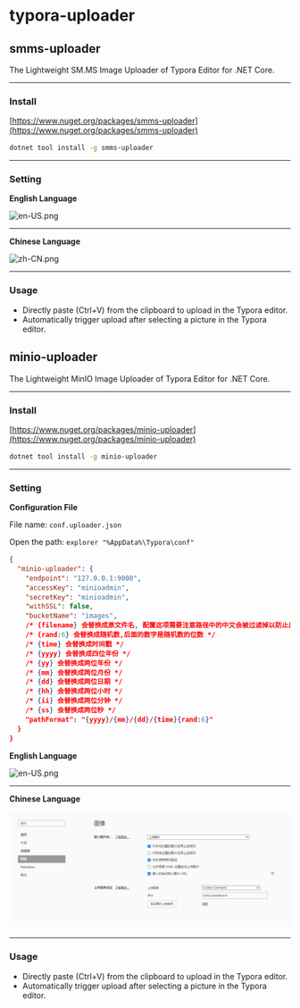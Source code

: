 # typora-uploader



## smms-uploader

The Lightweight SM.MS Image Uploader of Typora Editor for .NET Core.

---

### Install

[https://www.nuget.org/packages/smms-uploader](https://www.nuget.org/packages/smms-uploader)


```bash
dotnet tool install -g smms-uploader
```

---

### Setting

**English Language**

![en-US.png](https://raw.githubusercontent.com/Run2948/typora-uploader/master/docs/en-US.png)

---

**Chinese Language**

![zh-CN.png](https://raw.githubusercontent.com/Run2948/typora-uploader/master/docs/zh-CN.png)

---
### Usage

* Directly paste (Ctrl+V) from the clipboard to upload in the Typora editor.
* Automatically trigger upload after selecting a picture in the Typora editor.



## minio-uploader

The Lightweight MinIO Image Uploader of Typora Editor for .NET Core.

---

### Install

[https://www.nuget.org/packages/minio-uploader](https://www.nuget.org/packages/minio-uploader)


```bash
dotnet tool install -g minio-uploader
```

---

### Setting

**Configuration File**

File name: `conf.uploader.json`

Open the path:  `explorer "%AppData%\Typora\conf"`

```json
{
  "minio-uploader": {
    "endpoint": "127.0.0.1:9000",
    "accessKey": "minioadmin",
    "secretKey": "minioadmin",
    "withSSL": false,
    "bucketName": "images",
    /* {filename} 会替换成原文件名, 配置这项需要注意路径中的中文会被过滤掉以防止出现乱码 */
    /* {rand:6} 会替换成随机数,后面的数字是随机数的位数 */
    /* {time} 会替换成时间戳 */
    /* {yyyy} 会替换成四位年份 */
    /* {yy} 会替换成两位年份 */
    /* {mm} 会替换成两位月份 */
    /* {dd} 会替换成两位日期 */
    /* {hh} 会替换成两位小时 */
    /* {ii} 会替换成两位分钟 */
    /* {ss} 会替换成两位秒 */      
    "pathFormat": "{yyyy}/{mm}/{dd}/{time}{rand:6}"
  }
}
```

**English Language**

![en-US.png](https://raw.githubusercontent.com/Run2948/typor-uploader/master/docs/en-US-2.png)

---

**Chinese Language**

![zh-CN.png](https://raw.githubusercontent.com/Run2948/typora-uploader/master/docs/zh-CN-2.png)

---
### Usage

* Directly paste (Ctrl+V) from the clipboard to upload in the Typora editor.
* Automatically trigger upload after selecting a picture in the Typora editor.


